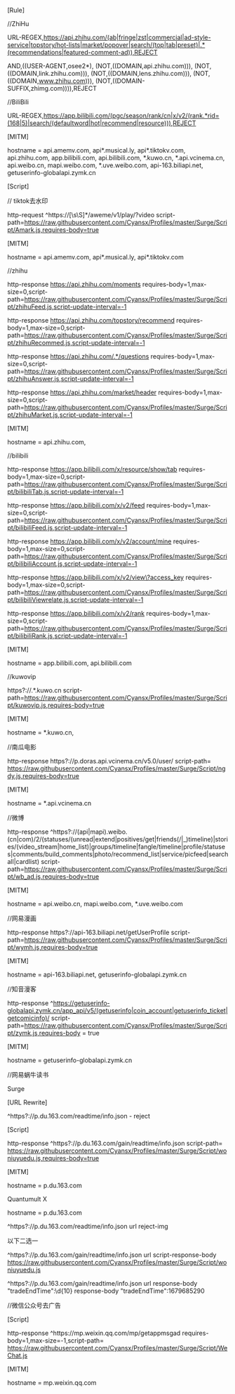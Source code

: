 [Rule]

//ZhiHu

URL-REGEX,https://api.zhihu.com/(ab|fringe|zst|commercial|ad-style-service|topstory/hot-lists|market/popover|search/(top|tab|preset)|.*(recommendations|featured-comment-ad)),REJECT

AND,((USER-AGENT,osee2*), (NOT,((DOMAIN,api.zhihu.com))), (NOT,((DOMAIN,link.zhihu.com))), (NOT,((DOMAIN,lens.zhihu.com))), (NOT,((DOMAIN,www.zhihu.com))), (NOT,((DOMAIN-SUFFIX,zhimg.com)))),REJECT

//BiliBili

URL-REGEX,https://app.bilibili.com/(pgc/season/rank/cn|x/v2/(rank.*rid=(168|5)|search/(defaultword|hot|recommend|resource))),REJECT


[MITM]

hostname = api.amemv.com, api*.musical.ly, api*.tiktokv.com, api.zhihu.com, app.bilibili.com, api.bilibili.com, *.kuwo.cn, *.api.vcinema.cn, api.weibo.cn, mapi.weibo.com, *.uve.weibo.com, api-163.biliapi.net, getuserinfo-globalapi.zymk.cn



[Script]

// tiktok去水印

http-request ^https:\/\/[\s\S]*\/aweme\/v1\/play\/\?video script-path=https://raw.githubusercontent.com/Cyansx/Profiles/master/Surge/Script/Amark.js,requires-body=true

[MITM]

hostname = api.amemv.com, api*.musical.ly, api*.tiktokv.com


//zhihu

http-response https://api.zhihu.com/moments requires-body=1,max-size=0,script-path=https://raw.githubusercontent.com/Cyansx/Profiles/master/Surge/Script/zhihuFeed.js,script-update-interval=-1

http-response https://api.zhihu.com/topstory/recommend requires-body=1,max-size=0,script-path=https://raw.githubusercontent.com/Cyansx/Profiles/master/Surge/Script/zhihuRecommed.js,script-update-interval=-1

http-response https://api.zhihu.com/.*/questions requires-body=1,max-size=0,script-path=https://raw.githubusercontent.com/Cyansx/Profiles/master/Surge/Script/zhihuAnswer.js,script-update-interval=-1

http-response https://api.zhihu.com/market/header requires-body=1,max-size=0,script-path=https://raw.githubusercontent.com/Cyansx/Profiles/master/Surge/Script/zhihuMarket.js,script-update-interval=-1

[MITM]

hostname = api.zhihu.com,

//bilibili

http-response https://app.bilibili.com/x/resource/show/tab requires-body=1,max-size=0,script-path=https://raw.githubusercontent.com/Cyansx/Profiles/master/Surge/Script/bilibiliTab.js,script-update-interval=-1

http-response https://app.bilibili.com/x/v2/feed requires-body=1,max-size=0,script-path=https://raw.githubusercontent.com/Cyansx/Profiles/master/Surge/Script/bilibiliFeed.js,script-update-interval=-1

http-response https://app.bilibili.com/x/v2/account/mine requires-body=1,max-size=0,script-path=https://raw.githubusercontent.com/Cyansx/Profiles/master/Surge/Script/bilibiliAccount.js,script-update-interval=-1

http-response https://app.bilibili.com/x/v2/view\?access_key requires-body=1,max-size=0,script-path=https://raw.githubusercontent.com/Cyansx/Profiles/master/Surge/Script/bilibiliViewrelate.js,script-update-interval=-1

http-response https://app.bilibili.com/x/v2/rank requires-body=1,max-size=0,script-path=https://raw.githubusercontent.com/Cyansx/Profiles/master/Surge/Script/bilibiliRank.js,script-update-interval=-1

[MITM]

hostname = app.bilibili.com, api.bilibili.com

//kuwovip

https?:\/\/.*\.kuwo\.cn script-path=https://raw.githubusercontent.com/Cyansx/Profiles/master/Surge/Script/kuwovip.js,requires-body=true

[MITM]

hostname = *.kuwo.cn,

//南瓜电影

http-response https?:\/\/p\.doras\.api\.vcinema\.cn\/v5.0\/user/  script-path= https://raw.githubusercontent.com/Cyansx/Profiles/master/Surge/Script/ngdy.js,requires-body=true

[MITM]

hostname = *.api.vcinema.cn

//微博

http-response ^https?:\/\/(api|mapi)\.weibo\.(cn|com)\/2/(statuses\/(unread|extend|positives/get|friends(\/|_)timeline)|stories\/(video_stream|home_list)|groups\/timeline|fangle\/timeline|profile\/statuses|comments\/build_comments|photo\/recommend_list|service\/picfeed|searchall|cardlist) script-path=https://raw.githubusercontent.com/Cyansx/Profiles/master/Surge/Script/wb_ad.js,requires-body=true

[MITM]

hostname = api.weibo.cn, mapi.weibo.com, *.uve.weibo.com

//网易漫画

 http-response https?:\/\/api-163\.biliapi\.net\/getUserProfile script-path=https://raw.githubusercontent.com/Cyansx/Profiles/master/Surge/Script/wymh.js,requires-body=true

[MITM]

hostname = api-163.biliapi.net, getuserinfo-globalapi.zymk.cn

//知音漫客

http-response ^https://getuserinfo-globalapi.zymk.cn/app_api/v5/(getuserinfo|coin_account|getuserinfo_ticket|getcomicinfo)/ script-path=https://raw.githubusercontent.com/Cyansx/Profiles/master/Surge/Script/zymk.js,requires-body = true

[MITM]

hostname = getuserinfo-globalapi.zymk.cn


//网易蜗牛读书

Surge

[URL Rewrite]

^https?:\/\/p\.du\.163\.com\/readtime\/info\.json - reject

[Script]

http-response ^https?:\/\/p\.du\.163\.com\/gain\/readtime\/info\.json script-path= https://raw.githubusercontent.com/Cyansx/Profiles/master/Surge/Script/woniuyuedu.js,requires-body=true

[MITM]

hostname = p.du.163.com

Quantumult X 

hostname = p.du.163.com

^https?:\/\/p\.du\.163\.com\/readtime\/info\.json url reject-img

以下二选一

^https?:\/\/p\.du\.163\.com\/gain\/readtime\/info\.json url script-response-body https://raw.githubusercontent.com/Cyansx/Profiles/master/Surge/Script/woniuyuedu.js

^https?:\/\/p\.du\.163\.com\/gain\/readtime\/info\.json url response-body "tradeEndTime":\d{10} response-body "tradeEndTime":1679685290

//微信公众号去广告

[Script]

http-response ^https://mp\.weixin\.qq\.com/mp/getappmsgad requires-body=1,max-size=-1,script-path= https://raw.githubusercontent.com/Cyansx/Profiles/master/Surge/Script/WeChat.js

[MITM]

hostname = mp.weixin.qq.com
